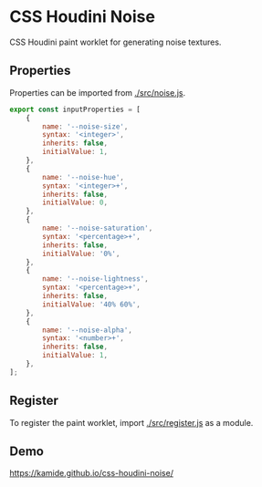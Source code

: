 # CSS Houdini Noise

CSS Houdini paint worklet for generating noise textures.

## Properties

Properties can be imported from [./src/noise.js](./src/noise.js).

```js
export const inputProperties = [
	{
		name: '--noise-size',
		syntax: '<integer>',
		inherits: false,
		initialValue: 1,
	},
	{
		name: '--noise-hue',
		syntax: '<integer>+',
		inherits: false,
		initialValue: 0,
	},
	{
		name: '--noise-saturation',
		syntax: '<percentage>+',
		inherits: false,
		initialValue: '0%',
	},
	{
		name: '--noise-lightness',
		syntax: '<percentage>+',
		inherits: false,
		initialValue: '40% 60%',
	},
	{
		name: '--noise-alpha',
		syntax: '<number>+',
		inherits: false,
		initialValue: 1,
	},
];
```

## Register

To register the paint worklet, import [./src/register.js](./src/register.js) as a module.

## Demo

https://kamide.github.io/css-houdini-noise/

